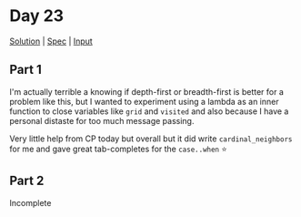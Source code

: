 # Day 23

[Solution](../lib/day23.rb) | [Spec](../spec/day23_spec.rb) | [Input](../input/day23.txt)

## Part 1

I'm actually terrible a knowing if depth-first or breadth-first is better for a problem like this, but I wanted to
experiment using a lambda as an inner function to close variables like `grid` and `visited` and also because I have a
personal distaste for too much message passing.

Very little help from CP today but overall but it did write `cardinal_neighbors` for me and gave great tab-completes for
the `case..when` ⭐

## Part 2

Incomplete
